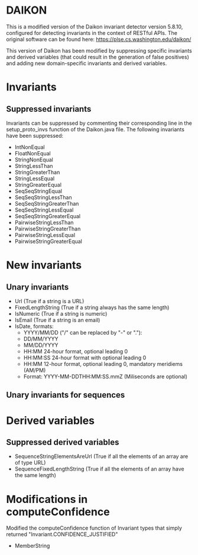 # DAIKON
This is a modified version of the Daikon invariant detector version 5.8.10, configured for detecting invariants
in the context of RESTful APIs. The original software can be found here: https://plse.cs.washington.edu/daikon/

This version of Daikon has been modified by suppressing specific invariants and derived variables (that could result in the generation of
false positives) and adding new domain-specific invariants and derived variables.

# Invariants
## Suppressed invariants
Invariants can be suppressed by commenting their corresponding line in the setup_proto_invs function of the Daikon.java
file. The following invariants have been suppressed:

- IntNonEqual
- FloatNonEqual
- StringNonEqual
- StringLessThan
- StringGreaterThan
- StringLessEqual
- StringGreaterEqual
- SeqSeqStringEqual
- SeqSeqStringLessThan
- SeqSeqStringGreaterThan
- SeqSeqStringLessEqual
- SeqSeqStringGreaterEqual
- PairwiseStringLessThan
- PairwiseStringGreaterThan
- PairwiseStringLessEqual
- PairwiseStringGreaterEqual

# New invariants
## Unary invariants
- Url (True if a string is a URL)
- FixedLengthString (True if a string always has the same length)
- IsNumeric (True if a string is numeric)
- IsEmail (True if a string is an email)
- IsDate, formats:
	- YYYY/MM/DD ("/" can be replaced by "-" or "."):	
	- DD/MM/YYYY
	- MM/DD/YYYY
	- HH:MM 24-hour format, optional leading 0
	- HH:MM:SS 24-hour format with optional leading 0
	- HH:MM 12-hour format, optional leading 0, mandatory meridiems (AM/PM)
	- Format: YYYY-MM-DDTHH:MM:SS.mmZ (Miliseconds are optional)

## Unary invariants for sequences


# Derived variables
## Suppressed derived variables
- SequenceStringElementsAreUrl (True if all the elements of an array are of type URL)
- SequenceFixedLengthString (True if all the elements of an array have the same length)

# Modifications in computeConfidence
Modified the computeConfidence function of Invariant types that simply returned "Invariant.CONFIDENCE_JUSTIFIED"
- MemberString